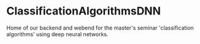 # ClassificationAlgorithmsDNN
Home of our backend and webend for the master's seminar 'classification algorithms' using deep neural networks.
